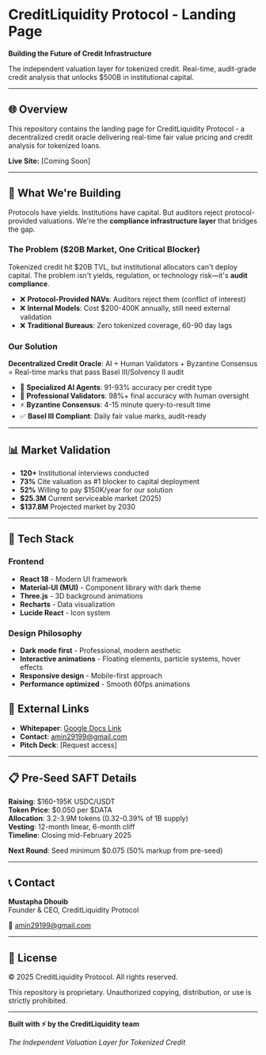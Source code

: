 # CreditLiquidity Protocol - Landing Page

**Building the Future of Credit Infrastructure**

The independent valuation layer for tokenized credit. Real-time, audit-grade credit analysis that unlocks $500B in institutional capital.

---

## 🌐 Overview

This repository contains the landing page for CreditLiquidity Protocol - a decentralized credit oracle delivering real-time fair value pricing and credit analysis for tokenized loans.

**Live Site:** [Coming Soon]

---

## 🎯 What We're Building

Protocols have yields. Institutions have capital. But auditors reject protocol-provided valuations. We're the **compliance infrastructure layer** that bridges the gap.

### The Problem ($20B Market, One Critical Blocker)

Tokenized credit hit $20B TVL, but institutional allocators can't deploy capital. The problem isn't yields, regulation, or technology risk—it's **audit compliance**.

- ❌ **Protocol-Provided NAVs**: Auditors reject them (conflict of interest)
- ❌ **Internal Models**: Cost $200-400K annually, still need external validation
- ❌ **Traditional Bureaus**: Zero tokenized coverage, 60-90 day lags

### Our Solution

**Decentralized Credit Oracle**: AI + Human Validators + Byzantine Consensus = Real-time marks that pass Basel III/Solvency II audit

- 🤖 **Specialized AI Agents**: 91-93% accuracy per credit type
- 👥 **Professional Validators**: 98%+ final accuracy with human oversight
- ⚡ **Byzantine Consensus**: 4-15 minute query-to-result time
- ✅ **Basel III Compliant**: Daily fair value marks, audit-ready

---

## 📊 Market Validation

- **120+** Institutional interviews conducted
- **73%** Cite valuation as #1 blocker to capital deployment
- **52%** Willing to pay $150K/year for our solution
- **$25.3M** Current serviceable market (2025)
- **$137.8M** Projected market by 2030

---

## 🚀 Tech Stack

### Frontend
- **React 18** - Modern UI framework
- **Material-UI (MUI)** - Component library with dark theme
- **Three.js** - 3D background animations
- **Recharts** - Data visualization
- **Lucide React** - Icon system

### Design Philosophy
- **Dark mode first** - Professional, modern aesthetic
- **Interactive animations** - Floating elements, particle systems, hover effects
- **Responsive design** - Mobile-first approach
- **Performance optimized** - Smooth 60fps animations



## 🔗 External Links

- **Whitepaper**: [Google Docs Link](https://docs.google.com/document/d/1wbPb2OW_-BKtR0HtDCcnBP7JpfW2x4JVS5DdRd7RzWQ/edit?usp=sharing)
- **Contact**: amin29199@gmail.com
- **Pitch Deck**: [Request access]

---

## 📋 Pre-Seed SAFT Details

**Raising**: $160-195K USDC/USDT  
**Token Price**: $0.050 per $DATA  
**Allocation**: 3.2-3.9M tokens (0.32-0.39% of 1B supply)  
**Vesting**: 12-month linear, 6-month cliff  
**Timeline**: Closing mid-February 2025  

**Next Round**: Seed minimum $0.075 (50% markup from pre-seed)

---

## 📞 Contact

**Mustapha Dhouib**  
Founder & CEO, CreditLiquidity Protocol  

📧 amin29199@gmail.com


---

## 📄 License

© 2025 CreditLiquidity Protocol. All rights reserved.

This repository is proprietary. Unauthorized copying, distribution, or use is strictly prohibited.


---

**Built with ⚡ by the CreditLiquidity team**

*The Independent Valuation Layer for Tokenized Credit*